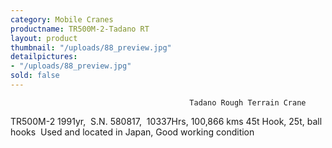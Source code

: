 ```yaml
---
category: Mobile Cranes
productname: TR500M-2-Tadano RT
layout: product
thumbnail: "/uploads/88_preview.jpg"
detailpictures:
- "/uploads/88_preview.jpg"
sold: false
---
```


                                            Tadano Rough Terrain Crane
TR500M-2
1991yr,&nbsp;&nbsp;S.N.&nbsp;580817,&nbsp; 10337Hrs,&nbsp;100,866 kms
45t Hook, 25t, ball hooks&nbsp;
Used and located in Japan, Good working condition


